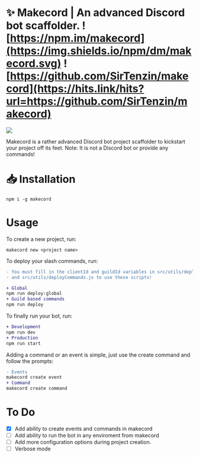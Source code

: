 # ✨ Makecord | An advanced Discord bot scaffolder. ![https://npm.im/makecord](https://img.shields.io/npm/dm/makecord.svg) ![https://github.com/SirTenzin/makecord](https://hits.link/hits?url=https://github.com/SirTenzin/makecord)

<img src="https://i.ibb.co/4tMV0LV/cover.png">

Makecord is a rather advanced Discord bot project scaffolder to kickstart your project off its feet.
Note: It is not a Discord bot or provide any commands!

# 📥 Installation 

```
npm i -g makecord
```

# Usage 

To create a new project, run:

```
makecord new <project name>
```

To deploy your slash commands, run:

```diff
- You must fill in the clientId and guildId variables in src/utils/deployCommandsGlobally.js 
- and src/utils/deployCommands.js to use these scripts! 

+ Global
npm run deploy:global
+ Guild based commands
npm run deploy
```

To finally run your bot, run:

```diff
+ Development
npm run dev
+ Production
npm run start
```

Adding a command or an event is simple, just use the create command and follow the prompts:

```diff
- Events
makecord create event
+ Command
makecord create command
```

# To Do

- [X] Add ability to create events and commands in makecord
- [ ] Add ability to run the bot in any enviroment from makecord
- [ ] Add more configuration options during project creation.
- [ ] Verbose mode
